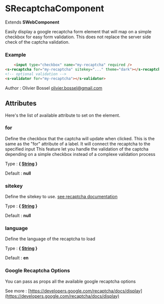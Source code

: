 # SRecaptchaComponent

Extends **SWebComponent**

Easily display a google recaptcha form element that will map on a simple checkbox for easy form validation. This does not replace the server side check of the captcha validation.


### Example
```html
	<input type="checkbox" name="my-recaptcha" required />
<s-recaptcha for="my-recaptcha" sitekey="..." theme="dark"></s-recaptcha>
<!-- optional validation -->
<s-validator for="my-recaptcha"></s-validator>
```
Author : Olivier Bossel <olivier.bossel@gmail.com>




## Attributes

Here's the list of available attribute to set on the element.

### for

Define the checkbox that the captcha will update when clicked. This is the same as the "for" attribute of a label. It will connect the recaptcha to the specified input
This feature let you handle the validation of the captcha depending on a simple checkbox instead of a complexe validation process

Type : **{ [String](https://developer.mozilla.org/fr/docs/Web/JavaScript/Reference/Objets_globaux/String) }**

Default : **null**


### sitekey

Define the sitekey to use. [see recaptcha documentation](https://developers.google.com/recaptcha/docs/display)

Type : **{ [String](https://developer.mozilla.org/fr/docs/Web/JavaScript/Reference/Objets_globaux/String) }**

Default : **null**


### language

Define the language of the recaptcha to load

Type : **{ [String](https://developer.mozilla.org/fr/docs/Web/JavaScript/Reference/Objets_globaux/String) }**

Default : **en**


### Google Recaptcha Options

You can pass as props all the available google recaptcha options

See more : [https://developers.google.com/recaptcha/docs/display](https://developers.google.com/recaptcha/docs/display)